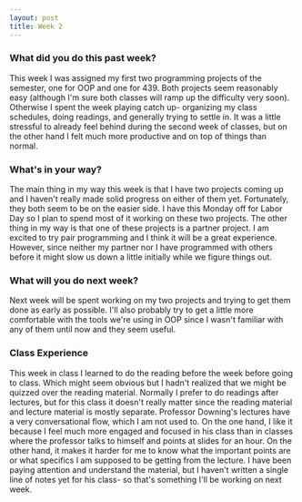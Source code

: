 ```yaml
---
layout: post
title: Week 2
---
```


### What did you do this past week?
This week I was assigned my first two programming projects of the semester, one for OOP and one for 439. Both projects seem reasonably easy (although I'm sure both classes will ramp up the difficulty very soon). Otherwise I spent the week playing catch up- organizing my class schedules, doing readings, and generally trying to settle in. It was a little stressful to already feel behind during the second week of classes, but on the other hand I felt much more productive and on top of things than normal. 

### What's in your way?
The main thing in my way this week is that I have two projects coming up and I haven't really made solid progress on either of them yet. Fortunately, they both seem to be on the easier side. I have this Monday off for Labor Day so I plan to spend most of it working on these two projects. The other thing in my way is that one of these projects is a partner project. I am excited to try pair programming and I think it will be a great experience. However, since neither my partner nor I have programmed with others before it might slow us down a little initially while we figure things out.  

### What will you do next week?
Next week will be spent working on my two projects and trying to get them done as early as possible. I'll also probably try to get a little more comfortable with the tools we're using in OOP since I wasn't familiar with any of them until now and they seem useful.

### Class Experience
This week in class I learned to do the reading before the week before going to class. Which might seem obvious but I hadn't realized that we might be quizzed over the reading material. Normally I prefer to do readings after lectures, but for this class it doesn't really matter since the reading material and lecture material is mostly separate. Professor Downing's lectures have a very conversational flow, which I am not used to. On the one hand, I like it because I feel much more engaged and focused in his class than in classes where the professor talks to himself and points at slides for an hour. On the other hand, it makes it harder for me to know what the important points are or what specifics I am supposed to be getting from the lecture. I have been paying attention and understand the material, but I haven't written a single line of notes yet for his class- so that's something I'll be working on next week. 
